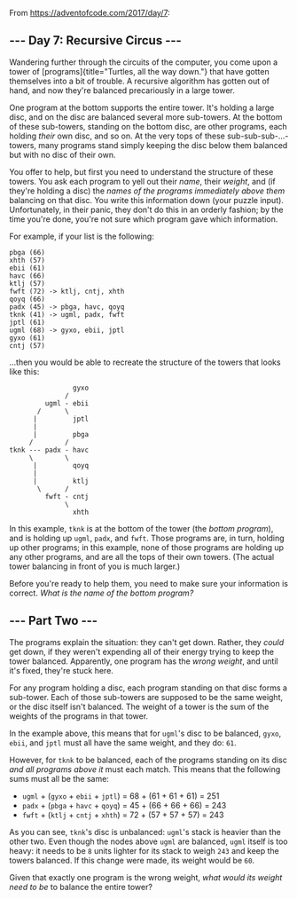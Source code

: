 From <https://adventofcode.com/2017/day/7>:

--- Day 7: Recursive Circus ---
-------------------------------

Wandering further through the circuits of the computer, you come upon a
tower of [programs]{title="Turtles, all the way down."} that have gotten
themselves into a bit of trouble. A recursive algorithm has gotten out
of hand, and now they're balanced precariously in a large tower.

One program at the bottom supports the entire tower. It's holding a
large disc, and on the disc are balanced several more sub-towers. At the
bottom of these sub-towers, standing on the bottom disc, are other
programs, each holding *their* own disc, and so on. At the very tops of
these sub-sub-sub-...-towers, many programs stand simply keeping the
disc below them balanced but with no disc of their own.

You offer to help, but first you need to understand the structure of
these towers. You ask each program to yell out their *name*, their
*weight*, and (if they're holding a disc) the *names of the programs
immediately above them* balancing on that disc. You write this
information down (your puzzle input). Unfortunately, in their panic,
they don't do this in an orderly fashion; by the time you're done,
you're not sure which program gave which information.

For example, if your list is the following:

    pbga (66)
    xhth (57)
    ebii (61)
    havc (66)
    ktlj (57)
    fwft (72) -> ktlj, cntj, xhth
    qoyq (66)
    padx (45) -> pbga, havc, qoyq
    tknk (41) -> ugml, padx, fwft
    jptl (61)
    ugml (68) -> gyxo, ebii, jptl
    gyxo (61)
    cntj (57)

...then you would be able to recreate the structure of the towers that
looks like this:

                    gyxo
                  /     
             ugml - ebii
           /      \     
          |         jptl
          |        
          |         pbga
         /        /
    tknk --- padx - havc
         \        \
          |         qoyq
          |             
          |         ktlj
           \      /     
             fwft - cntj
                  \     
                    xhth

In this example, `tknk` is at the bottom of the tower (the *bottom
program*), and is holding up `ugml`, `padx`, and `fwft`. Those programs
are, in turn, holding up other programs; in this example, none of those
programs are holding up any other programs, and are all the tops of
their own towers. (The actual tower balancing in front of you is much
larger.)

Before you're ready to help them, you need to make sure your information
is correct. *What is the name of the bottom program?*

--- Part Two ---
----------------

The programs explain the situation: they can't get down. Rather, they
*could* get down, if they weren't expending all of their energy trying
to keep the tower balanced. Apparently, one program has the *wrong
weight*, and until it's fixed, they're stuck here.

For any program holding a disc, each program standing on that disc forms
a sub-tower. Each of those sub-towers are supposed to be the same
weight, or the disc itself isn't balanced. The weight of a tower is the
sum of the weights of the programs in that tower.

In the example above, this means that for `ugml`'s disc to be balanced,
`gyxo`, `ebii`, and `jptl` must all have the same weight, and they do:
`61`.

However, for `tknk` to be balanced, each of the programs standing on its
disc *and all programs above it* must each match. This means that the
following sums must all be the same:

-   `ugml` + (`gyxo` + `ebii` + `jptl`) = 68 + (61 + 61 + 61) = 251
-   `padx` + (`pbga` + `havc` + `qoyq`) = 45 + (66 + 66 + 66) = 243
-   `fwft` + (`ktlj` + `cntj` + `xhth`) = 72 + (57 + 57 + 57) = 243

As you can see, `tknk`'s disc is unbalanced: `ugml`'s stack is heavier
than the other two. Even though the nodes above `ugml` are balanced,
`ugml` itself is too heavy: it needs to be `8` units lighter for its
stack to weigh `243` and keep the towers balanced. If this change were
made, its weight would be `60`.

Given that exactly one program is the wrong weight, *what would its
weight need to be* to balance the entire tower?
